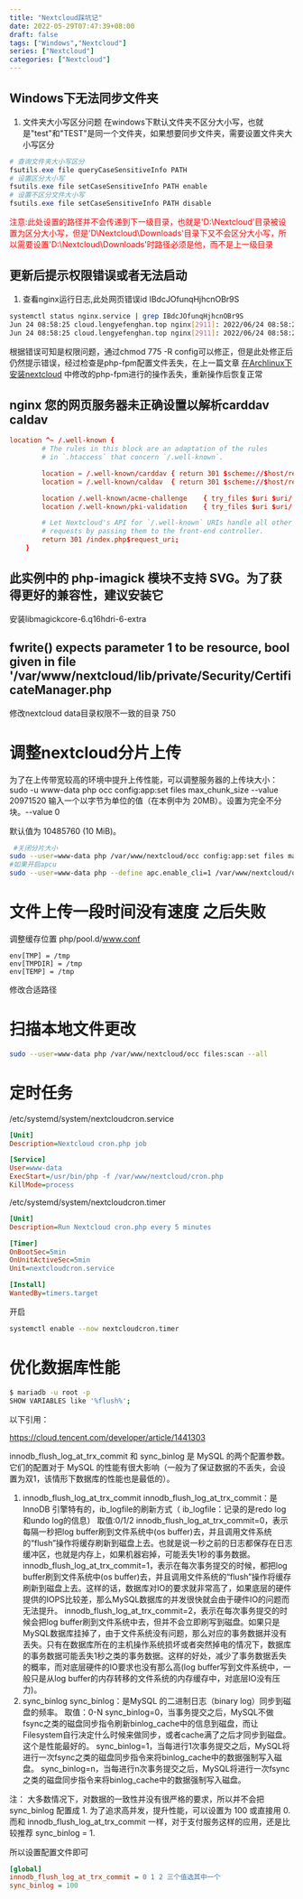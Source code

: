 ```yaml
---
title: "Nextcloud踩坑记"
date: 2022-05-29T07:47:39+08:00
draft: false
tags: ["Windows","Nextcloud"]
series: ["Nextcloud"]
categories: ["Nextcloud"]
---
```


## Windows下无法同步文件夹
1. 文件夹大小写区分问题
在windows下默认文件夹不区分大小写，也就是"test"和"TEST"是同一个文件夹，如果想要同步文件夹，需要设置文件夹大小写区分
``` powershell
# 查询文件夹大小写区分
fsutils.exe file queryCaseSensitiveInfo PATH
# 设置区分大小写
fsutils.exe file setCaseSensitiveInfo PATH enable
# 设置不区分文件大小写
fsutils.exe file setCaseSensitiveInfo PATH disable
```
<font color="red">注意:此处设置的路径并不会传递到下一级目录，也就是'D:\Nextcloud'目录被设置为区分大小写，但是'D\Nextcloud\Downloads'目录下又不会区分大小写，所以需要设置'D:\Nextcloud\Downloads'时路径必须是他，而不是上一级目录</font>

## 更新后提示权限错误或者无法启动
1. 查看nginx运行日志,此处网页错误id IBdcJOfunqHjhcnOBr9S
``` sh
systemctl status nginx.service | grep IBdcJOfunqHjhcnOBr9S
Jun 24 08:58:25 cloud.lengyefenghan.top nginx[2911]: 2022/06/24 08:58:25 [error] 2911#2911: *3 FastCGI sent in stderr: "PHP message: {"reqId":"IBdcJOfunqHjhcnOBr9S","level":3,"time":"2022-06-24T00:58:25+00:00","remoteAddr":"127.0.0.1","user":"--","app":"PHP","method":"GET","url":"/","message":"touch(): Unable to create file /usr/share/webapps/nextcloud/config/config.php because Permission denied at /usr/share/webapps/nextcloud/lib/private/Config.php#263","userAgent":"Mozilla/5.0 (Windows NT 10.0; Win64; x64) AppleWebKit/537.36 (KHTML, like Gecko) Chrome/102.0.0.0 Safari/537.36","version":"","exception":{"Exception":"Error","Message":"touch(): Unable to create file /usr/share/webapps/nextcloud/config/config.php because Permission denied at /usr/share/webapps/nextcloud/lib/private/Config.php#263","Code":0,"Trace":[{"function":"onError","class":"OC\\Log\\ErrorHandler","type":"::"},{"file":"/usr/share/webapps/nextcloud/lib/private/Config.php","line":263,"function":"touch"},{"file":"/usr/share/webapps/nextcloud/lib/private/Config.php","line":143,"function":"writeData","class":"OC\\Config","type":"->"},{"file":"/usr/shar...PHP message: {"reqId":"IBdcJOfunqHjhcnOBr9S","level":3,"time":"2022-06-24T00:58:25+00:00","remoteAddr":"127.0.0.1","user":"--","app":"PHP","method":"GET","url":"/","message":"fopen(/usr/share/webapps/nextcloud/config/config.php): Failed to open stream: Permission denied at /usr/share/webapps/nextcloud/lib/private/Config.php#264","userAgent":"Mozilla/5.0 (Windows NT 10.0; Win64; x64) AppleWebKit/537.36 (KHTML, like Gecko) Chrome/102.0.0.0 Safari/537.36","version":"","exception":{"Exception":"Error","Message":"fopen(/usr/share/webapps/nextcloud/config/config.php): Failed to open stream: Permission denied at /usr/share/webapps/nextcloud/lib/private/Config.php#264","Code":0,"Trace":[{"function":"onError","class":"OC\\Log\\ErrorHandler","type":"::"},{"file":"/usr/share/webapps/nextcloud/lib/private/Config.php","line":264,"function":"fopen"},{"file":"/usr/share/webapps/nextcloud/lib/private/Config.php","line":143,"function":"writeData","class":"OC\\Config",
Jun 24 08:58:25 cloud.lengyefenghan.top nginx[2911]: 2022/06/24 08:58:25 [error] 2911#2911: *3 FastCGI sent in stderr: "PHP message: {"reqId":"IBdcJOfunqHjhcnOBr9S","level":3,"time":"2022-06-24T00:58:25+00:00","remoteAddr":"127.0.0.1","user":"--","app":"PHP","method":"GET","url":"/","message":"fopen(/usr/share/webapps/nextcloud/data/nextcloud.log): Failed to open stream: No such file or directory at /usr/share/webapps/nextcloud/lib/private/Log/File.php#84","userAgent":"Mozilla/5.0 (W" while reading upstream, client: 127.0.0.1, server: cloud.lengyefenghan.top, request: "GET / HTTP/2.0", upstream: "fastcgi://unix:/run/nextcloud/nextcloud.sock:", host: "cloud.lengyefenghan.top"
```
根据错误可知是权限问题，通过chmod 775 -R config可以修正，但是此处修正后仍然提示错误，经过检查是php-fpm配置文件丢失，在上一篇文章 [在Archlinux下安装nextcloud](https://lengyefenghan.top/blogs/2022-04-08-1/) 中修改的php-fpm进行的操作丢失，重新操作后恢复正常


## nginx 您的网页服务器未正确设置以解析carddav caldav

``` conf
location ^~ /.well-known {
        # The rules in this block are an adaptation of the rules
        # in `.htaccess` that concern `/.well-known`.

        location = /.well-known/carddav { return 301 $scheme://$host/remote.php/dav/; }
        location = /.well-known/caldav  { return 301 $scheme://$host/remote.php/dav/; }

        location /.well-known/acme-challenge    { try_files $uri $uri/ =404; }
        location /.well-known/pki-validation    { try_files $uri $uri/ =404; }

        # Let Nextcloud's API for `/.well-known` URIs handle all other
        # requests by passing them to the front-end controller.
        return 301 /index.php$request_uri;
    }
```

## 此实例中的 php-imagick 模块不支持 SVG。为了获得更好的兼容性，建议安装它
 安装libmagickcore-6.q16hdri-6-extra


## fwrite() expects parameter 1 to be resource, bool given in file '/var/www/nextcloud/lib/private/Security/CertificateManager.php

修改nextcloud data目录权限不一致的目录 750


# 调整nextcloud分片上传
为了在上传带宽较高的环境中提升上传性能，可以调整服务器的上传块大小：
sudo -u www-data php occ config:app:set files max_chunk_size --value 20971520
输入一个以字节为单位的值（在本例中为 20MB）。设置为完全不分块。--value 0

默认值为 10485760 (10 MiB)。

``` sh
 #关闭分片大小
sudo --user=www-data php /var/www/nextcloud/occ config:app:set files max_chunk_size --value 0
#如果开启apcu
sudo --user=www-data php --define apc.enable_cli=1 /var/www/nextcloud/occ config:app:set files max_chunk_size --value 0
```

# 文件上传一段时间没有速度 之后失败
调整缓存位置
php/pool.d/www.conf

```
env[TMP] = /tmp
env[TMPDIR] = /tmp
env[TEMP] = /tmp
```
   修改合适路径

# 扫描本地文件更改

``` sh
sudo --user=www-data php /var/www/nextcloud/occ files:scan --all
```

# 定时任务

/etc/systemd/system/nextcloudcron.service

``` ini
[Unit]
Description=Nextcloud cron.php job

[Service]
User=www-data
ExecStart=/usr/bin/php -f /var/www/nextcloud/cron.php
KillMode=process
```

/etc/systemd/system/nextcloudcron.timer

``` ini
[Unit]
Description=Run Nextcloud cron.php every 5 minutes

[Timer]
OnBootSec=5min
OnUnitActiveSec=5min
Unit=nextcloudcron.service

[Install]
WantedBy=timers.target
```

开启

``` sh
systemctl enable --now nextcloudcron.timer
```

# 优化数据库性能

``` sh
$ mariadb -u root -p
SHOW VARIABLES like '%flush%';
```

以下引用：

https://cloud.tencent.com/developer/article/1441303

innodb_flush_log_at_trx_commit 和 sync_binlog 是 MySQL 的两个配置参数。它们的配置对于 MySQL 的性能有很大影响（一般为了保证数据的不丢失，会设置为双1，该情形下数据库的性能也是最低的）。

1. innodb_flush_log_at_trx_commit
innodb_flush_log_at_trx_commit：是 InnoDB 引擎特有的，ib_logfile的刷新方式（ ib_logfile：记录的是redo log和undo log的信息）
取值:0/1/2
innodb_flush_log_at_trx_commit=0，表示每隔一秒把log buffer刷到文件系统中(os buffer)去，并且调用文件系统的“flush”操作将缓存刷新到磁盘上去。也就是说一秒之前的日志都保存在日志缓冲区，也就是内存上，如果机器宕掉，可能丢失1秒的事务数据。
innodb_flush_log_at_trx_commit=1，表示在每次事务提交的时候，都把log buffer刷到文件系统中(os buffer)去，并且调用文件系统的“flush”操作将缓存刷新到磁盘上去。这样的话，数据库对IO的要求就非常高了，如果底层的硬件提供的IOPS比较差，那么MySQL数据库的并发很快就会由于硬件IO的问题而无法提升。
innodb_flush_log_at_trx_commit=2，表示在每次事务提交的时候会把log buffer刷到文件系统中去，但并不会立即刷写到磁盘。如果只是MySQL数据库挂掉了，由于文件系统没有问题，那么对应的事务数据并没有丢失。只有在数据库所在的主机操作系统损坏或者突然掉电的情况下，数据库的事务数据可能丢失1秒之类的事务数据。这样的好处，减少了事务数据丢失的概率，而对底层硬件的IO要求也没有那么高(log buffer写到文件系统中，一般只是从log buffer的内存转移的文件系统的内存缓存中，对底层IO没有压力)。
2. sync_binlog
sync_binlog：是MySQL 的二进制日志（binary log）同步到磁盘的频率。
取值：0-N
sync_binlog=0，当事务提交之后，MySQL不做fsync之类的磁盘同步指令刷新binlog_cache中的信息到磁盘，而让Filesystem自行决定什么时候来做同步，或者cache满了之后才同步到磁盘。这个是性能最好的。
sync_binlog=1，当每进行1次事务提交之后，MySQL将进行一次fsync之类的磁盘同步指令来将binlog_cache中的数据强制写入磁盘。
sync_binlog=n，当每进行n次事务提交之后，MySQL将进行一次fsync之类的磁盘同步指令来将binlog_cache中的数据强制写入磁盘。

注：
大多数情况下，对数据的一致性并没有很严格的要求，所以并不会把 sync_binlog 配置成 1. 为了追求高并发，提升性能，可以设置为 100 或直接用 0. 
而和 innodb_flush_log_at_trx_commit 一样，对于支付服务这样的应用，还是比较推荐 sync_binlog = 1.

所以设置配置文件即可 
``` ini
[global]
innodb_flush_log_at_trx_commit = 0 1 2 三个值选其中一个
sync_binlog = 100 
```
